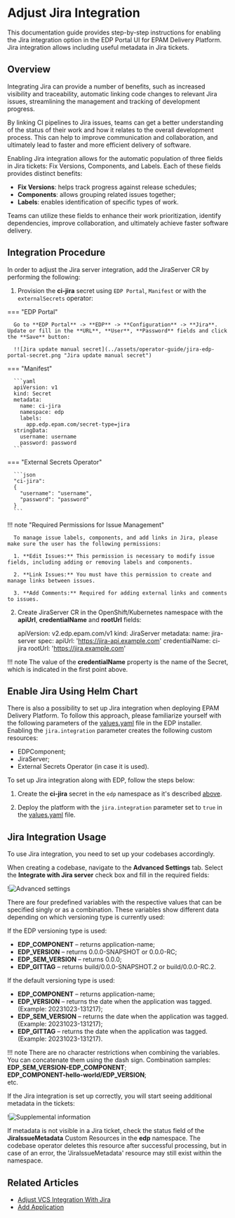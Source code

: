 # Adjust Jira Integration

This documentation guide provides step-by-step instructions for enabling the Jira integration option in the EDP Portal UI for EPAM Delivery Platform. Jira integration allows including useful metadata in Jira tickets.

## Overview

Integrating Jira can provide a number of benefits, such as increased visibility and traceability, automatic linking code changes to relevant Jira issues, streamlining the management and tracking of development progress.

By linking CI pipelines to Jira issues, teams can get a better understanding of the status of their work and how it relates to the overall development process. This can help to improve communication and collaboration, and ultimately lead to faster and more efficient delivery of software.

Enabling Jira integration allows for the automatic population of three fields in Jira tickets: Fix Versions, Components, and Labels. Each of these fields provides distinct benefits:

* **Fix Versions**: helps track progress against release schedules;
* **Components**: allows grouping related issues together;
* **Labels**: enables identification of specific types of work.

Teams can utilize these fields to enhance their work prioritization, identify dependencies, improve collaboration, and ultimately achieve faster software delivery.

## Integration Procedure<a name="integration-procedure"></a>

In order to adjust the Jira server integration, add the JiraServer CR by performing the following:

1. Provision the **ci-jira** secret using `EDP Portal`, `Manifest` or with the `externalSecrets` operator:

  === "EDP Portal"

      Go to **EDP Portal** -> **EDP** -> **Configuration** -> **Jira**. Update or fill in the **URL**, **User**, **Password** fields and click the **Save** button:

      !![Jira update manual secret](../assets/operator-guide/jira-edp-portal-secret.png "Jira update manual secret")

  === "Manifest"

      ```yaml
      apiVersion: v1
      kind: Secret
      metadata:
        name: ci-jira
        namespace: edp
        labels:
          app.edp.epam.com/secret-type=jira
      stringData:
        username: username
        password: password
      ```

  === "External Secrets Operator"

      ```json
      "ci-jira":
      {
        "username": "username",
        "password": "password"
      }
      ```

  !!! note "Required Permissions for Issue Management"

      To manage issue labels, components, and add links in Jira, please make sure the user has the following permissions:

      1. **Edit Issues:** This permission is necessary to modify issue fields, including adding or removing labels and components.

      2. **Link Issues:** You must have this permission to create and manage links between issues.

      3. **Add Comments:** Required for adding external links and comments to issues.



2. Create JiraServer CR in the OpenShift/Kubernetes namespace with the **apiUrl**, **credentialName** and **rootUrl** fields:

      apiVersion: v2.edp.epam.com/v1
      kind: JiraServer
      metadata:
        name: jira-server
      spec:
        apiUrl: 'https://jira-api.example.com'
        credentialName: ci-jira
        rootUrl: 'https://jira.example.com'

  !!! note
      The value of the **credentialName** property is the name of the Secret, which is indicated in the first point above.

## Enable Jira Using Helm Chart

There is also a possibility to set up Jira integration when deploying EPAM Delivery Platform. To follow this approach, please familiarize yourself with the following parameters of the [values.yaml](https://github.com/epam/edp-install/blob/release/3.9/deploy-templates/values.yaml#L145) file in the EDP installer. Enabling the `jira.integration` parameter creates the following custom resources:

* EDPComponent;
* JiraServer;
* External Secrets Operator (in case it is used).

To set up Jira integration along with EDP, follow the steps below:

1. Create the **ci-jira** secret in the `edp` namespace as it's described [above](#integration-procedure).

2. Deploy the platform with the `jira.integration` parameter set to `true` in the [values.yaml](https://github.com/epam/edp-install/blob/release/3.9/deploy-templates/values.yaml#L145) file.


## Jira Integration Usage

To use Jira integration, you need to set up your codebases accordingly.

When creating a codebase, navigate to the **Advanced Settings** tab. Select the **Integrate with Jira server** check box and fill in the required fields:

  !![Advanced settings](../assets/operator-guide/jira_integration_ac.png "Advanced settings")

There are four predefined variables with the respective values that can be specified singly or as a combination. These variables show different data depending on which versioning type is currently used:

If the EDP versioning type is used:

* **EDP_COMPONENT** – returns application-name;
* **EDP_VERSION** – returns 0.0.0-SNAPSHOT or 0.0.0-RC;
* **EDP_SEM_VERSION** – returns 0.0.0;
* **EDP_GITTAG** – returns build/0.0.0-SNAPSHOT.2 or build/0.0.0-RC.2.

If the default versioning type is used:

* **EDP_COMPONENT** – returns application-name;
* **EDP_VERSION** – returns the date when the application was tagged. (Example: 20231023-131217);
* **EDP_SEM_VERSION** – returns the date when the application was tagged. (Example: 20231023-131217);
* **EDP_GITTAG** – returns the date when the application was tagged. (Example: 20231023-131217).

!!! note
    There are no character restrictions when combining the variables. You can concatenate them using the dash sign. Combination samples:<br>
    **EDP_SEM_VERSION-EDP_COMPONENT**;<br>
    **EDP_COMPONENT-hello-world/EDP_VERSION**;<br>
    etc.

If the Jira integration is set up correctly, you will start seeing additional metadata in the tickets:

  !![Supplemental information](../assets/operator-guide/jira_versioning_type_example.png "Supplemental information")

If metadata is not visible in a Jira ticket, check the status field of the **JiraIssueMetadata** Custom Resources in the **edp** namespace. The codebase operator deletes this resource after successful processing, but in case of an error, the 'JiraIssueMetadata' resource may still exist within the namespace.

## Related Articles

* [Adjust VCS Integration With Jira](jira-gerrit-integration.md)
* [Add Application](../user-guide/add-application.md)
